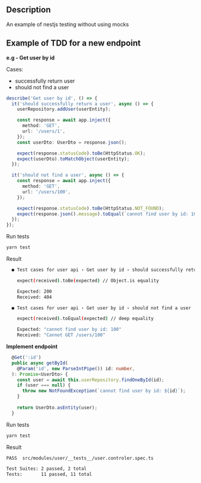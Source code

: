 ## Description

An example of nestjs testing without using mocks

## Example of TDD for a new endpoint

**e.g - Get user by id**

Cases: 
- successfully return user
- should not find a user

```typescript
describe('Get user by id', () => {
  it('should successfully return a user', async () => {
    userRepository.addUser(userEntity);

    const response = await app.inject({
      method: 'GET',
      url: '/users/1',
    });
    const userDto: UserDto = response.json();

    expect(response.statusCode).toBe(HttpStatus.OK);
    expect(userDto).toMatchObject(userEntity);
  });

  it('should not find a user', async () => {
    const response = await app.inject({
      method: 'GET',
      url: '/users/100',
    });

    expect(response.statusCode).toBe(HttpStatus.NOT_FOUND);
    expect(response.json().message).toEqual(`cannot find user by id: 100`);
  });
});
```
Run tests
```bash
yarn test
```

Result
```bash
  ● Test cases for user api › Get user by id › should successfully return user

    expect(received).toBe(expected) // Object.is equality

    Expected: 200
    Received: 404

  ● Test cases for user api › Get user by id › should not find a user

    expect(received).toEqual(expected) // deep equality

    Expected: "cannot find user by id: 100"
    Received: "Cannot GET /users/100"

```

**Implement endpoint**

```typescript
  @Get(':id')
  public async getById(
    @Param('id', new ParseIntPipe()) id: number,
  ): Promise<UserDto> {
    const user = await this.userRepository.findOneById(id);
    if (user === null) {
      throw new NotFoundException(`cannot find user by id: ${id}`);
    }
  
    return UserDto.asEntity(user);
  }
```

Run tests
```bash
yarn test
```

Result
```bash
PASS  src/modules/user/__tests__/user.controler.spec.ts

Test Suites: 2 passed, 2 total
Tests:       11 passed, 11 total
```
